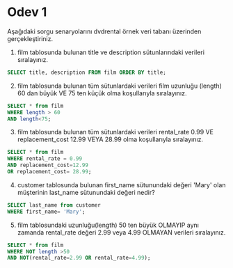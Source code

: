 # Odev 1
Aşağıdaki sorgu senaryolarını dvdrental örnek veri tabanı üzerinden gerçekleştiriniz.


1. film tablosunda bulunan title ve description sütunlarındaki verileri sıralayınız.
```sql
SELECT title, description FROM film ORDER BY title;
```

2. film tablosunda bulunan tüm sütunlardaki verileri film uzunluğu (length) 60 dan büyük VE 75 ten küçük olma koşullarıyla sıralayınız.
```sql
SELECT * from film
WHERE length > 60
AND length<75;
```
3. film tablosunda bulunan tüm sütunlardaki verileri rental_rate 0.99 VE replacement_cost 12.99 VEYA 28.99 olma koşullarıyla sıralayınız.
```sql
SELECT * from film
WHERE rental_rate = 0.99
AND replacement_cost=12.99
OR replacement_cost= 28.99;
```
4. customer tablosunda bulunan first_name sütunundaki değeri 'Mary' olan müşterinin last_name sütunundaki değeri nedir?
```sql
SELECT last_name from customer
WHERE first_name= 'Mary';
```
5. film tablosundaki uzunluğu(length) 50 ten büyük OLMAYIP aynı zamanda rental_rate değeri 2.99 veya 4.99 OLMAYAN verileri sıralayınız.
```sql
SELECT * from film
WHERE NOT length >50
AND NOT(rental_rate=2.99 OR rental_rate=4.99);
```

